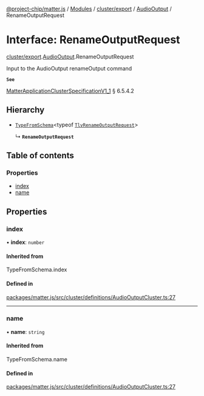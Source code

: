 [@project-chip/matter.js](../README.md) / [Modules](../modules.md) / [cluster/export](../modules/cluster_export.md) / [AudioOutput](../modules/cluster_export.AudioOutput.md) / RenameOutputRequest

# Interface: RenameOutputRequest

[cluster/export](../modules/cluster_export.md).[AudioOutput](../modules/cluster_export.AudioOutput.md).RenameOutputRequest

Input to the AudioOutput renameOutput command

**`See`**

[MatterApplicationClusterSpecificationV1_1](spec_export.MatterApplicationClusterSpecificationV1_1.md) § 6.5.4.2

## Hierarchy

- [`TypeFromSchema`](../modules/tlv_export.md#typefromschema)\<typeof [`TlvRenameOutputRequest`](../modules/cluster_export.AudioOutput.md#tlvrenameoutputrequest)\>

  ↳ **`RenameOutputRequest`**

## Table of contents

### Properties

- [index](cluster_export.AudioOutput.RenameOutputRequest.md#index)
- [name](cluster_export.AudioOutput.RenameOutputRequest.md#name)

## Properties

### index

• **index**: `number`

#### Inherited from

TypeFromSchema.index

#### Defined in

[packages/matter.js/src/cluster/definitions/AudioOutputCluster.ts:27](https://github.com/project-chip/matter.js/blob/3adaded6/packages/matter.js/src/cluster/definitions/AudioOutputCluster.ts#L27)

___

### name

• **name**: `string`

#### Inherited from

TypeFromSchema.name

#### Defined in

[packages/matter.js/src/cluster/definitions/AudioOutputCluster.ts:27](https://github.com/project-chip/matter.js/blob/3adaded6/packages/matter.js/src/cluster/definitions/AudioOutputCluster.ts#L27)
